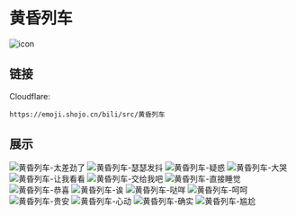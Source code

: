 # 黄昏列车
![icon](https://emoji.shojo.cn/bili/src/黄昏列车/icon.png)
## 链接
Cloudflare:
```
https://emoji.shojo.cn/bili/src/黄昏列车
```
## 展示
![黄昏列车-太差劲了](https://emoji.shojo.cn/bili/src/黄昏列车/黄昏列车-太差劲了.png)
![黄昏列车-瑟瑟发抖](https://emoji.shojo.cn/bili/src/黄昏列车/黄昏列车-瑟瑟发抖.png)
![黄昏列车-疑惑](https://emoji.shojo.cn/bili/src/黄昏列车/黄昏列车-疑惑.png)
![黄昏列车-大哭](https://emoji.shojo.cn/bili/src/黄昏列车/黄昏列车-大哭.png)
![黄昏列车-让我看看](https://emoji.shojo.cn/bili/src/黄昏列车/黄昏列车-让我看看.png)
![黄昏列车-交给我吧](https://emoji.shojo.cn/bili/src/黄昏列车/黄昏列车-交给我吧.png)
![黄昏列车-直接睡觉](https://emoji.shojo.cn/bili/src/黄昏列车/黄昏列车-直接睡觉.png)
![黄昏列车-恭喜](https://emoji.shojo.cn/bili/src/黄昏列车/黄昏列车-恭喜.png)
![黄昏列车-诶](https://emoji.shojo.cn/bili/src/黄昏列车/黄昏列车-诶.png)
![黄昏列车-哒咩](https://emoji.shojo.cn/bili/src/黄昏列车/黄昏列车-哒咩.png)
![黄昏列车-呵呵](https://emoji.shojo.cn/bili/src/黄昏列车/黄昏列车-呵呵.png)
![黄昏列车-贵安](https://emoji.shojo.cn/bili/src/黄昏列车/黄昏列车-贵安.png)
![黄昏列车-心动](https://emoji.shojo.cn/bili/src/黄昏列车/黄昏列车-心动.png)
![黄昏列车-确实](https://emoji.shojo.cn/bili/src/黄昏列车/黄昏列车-确实.png)
![黄昏列车-尴尬](https://emoji.shojo.cn/bili/src/黄昏列车/黄昏列车-尴尬.png)
